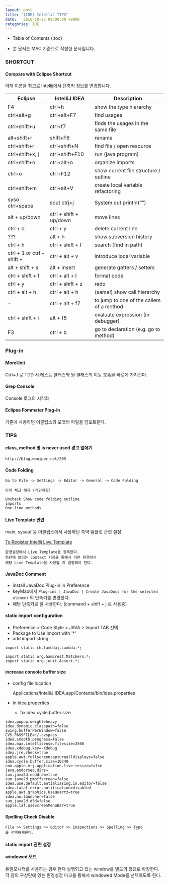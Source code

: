 ```yaml
---
layout: post
title: "[IDE] IntelliJ TIPS"
date:   2016-10-25 09:00:00 +0900
categories: IDE
---
```


* Table of Contents
{:toc}

 - 본 문서는 MAC 기준으로 작성한 문서입니다. 

### SHORTCUT

#### Compare with Eclipse Shortcut
아래 이름을 참고로 intellij에서 단축키 정보를 변경합니다.

Eclipse	| IntelliJ IDEA | Description
------------- | ------------- | -------------
F4	|ctrl+h|	show the type hierarchy
ctrl+alt+g	|ctrl+alt+F7|	find usages
ctrl+shift+u|	ctrl+f7	|finds the usages in the same file
alt+shift+r	|shift+F6	|rename
ctrl+shift+r|	ctrl+shift+N	|find file / open resource
ctrl+shift+x, j	|ctrl+shift+F10|	run (java program)
ctrl+shift+o|	ctrl+alt+o	|organize imports
ctrl+o	|ctrl+F12	|show current file structure / outline
ctrl+shift+m	|ctrl+alt+V	|create local variable refactoring
syso ctrl+space	|sout ctrj+j	|System.out.println(“”)
alt + up/down	|ctrl + shift + up/down|	move lines
ctrl + d	|ctrl + y	|delete current line
???	|alt + h	|show subversion history
ctrl + h	|ctrl + shift + f	|search (find in path)
ctrl + 1 or ctrl + shift +  |	ctrl + alt + v	|introduce local variable
alt + shift + s	|alt + insert|	generate getters / setters
ctrl + shift + f|	ctrl + alt + l	|format code
ctrl + y	|ctrl + shift + z	|redo
ctrl + alt + h	|ctrl + alt + h |(same!)	show call hierarchy
-	|ctrl + alt + f7|	to jump to one of the callers of a method
ctrl + shift + i|	alt + f8 |	evaluate expression (in debugger)
F3	|ctrl + b	|go to declaration (e.g. go to method)

### Plug-in

#### MoreUnit
Ctrl+J 로 TDD 시 테스트 클래스와 원 클래스의 이동 호흡을 빠르게 가져간다. 

#### Grep Console
Console 로그의 시각화

#### Eclipse Fommater Plug-in
기존에 사용하던 이클립스의 포맷터 파일을 임포트한다.

### TIPS

#### class, method 명 is never used 경고 없애기
~~~
http://blog.woniper.net/205
~~~

#### Code Folding 
~~~
Go to File -> Settings -> Editor -> General -> Code Folding

아래 체크 해제 (개인취향)

Uncheck Show code folding outline
imports
One-line methods
~~~

#### Live Template 관련
main, sysout 등 이클립스에서 사용하던 축약 템플릿 관련 설정

[To Register Intellij Live Template](http://uncle-bae.blogspot.kr/2015/09/intellij-live-template.html)

~~~
환경설정에서 Live Template을 등록한다. 
하단에 보이는 context 지정을 통해서 어떤 환경에서 
해당 Live Template을 사용할 지 결정해야 한다.
~~~

#### JavaDoc Comment
- install JavaDoc Plug-in in Preference
- keyMap에서 `Plug-ins | JavaDoc | Create JavaDocs for the selected element` 의 단축키를 변경한다.
- 해당 단축키로 잘 사용한다. (command + shift + j 로 사용중)

#### static import configuration
 - Preference > Code Style > JAVA > Import TAB 선택
 - Package to Use Import with '*'
 - add import string 

~~~
import static ch.lambdaj.Lambda.*;

import static org.hamcrest.Matchers.*;
import static org.junit.Assert.*;
~~~

#### increase console buffer size 
- config file location

	Applications/IntelliJ IDEA.app/Contents/bin/idea.properties

- in idea.properties
	- fix idea.cycle.buffer.size
	
~~~
idea.popup.weight=heavy
idea.dynamic.classpath=false
swing.bufferPerWindow=false
CVS_PASSFILE=~/.cvspass
idea.smooth.progress=false
idea.max.intellisense.filesize=2500
idea.xdebug.key=-Xdebug
idea.jre.check=true
apple.awt.fullscreencapturealldisplays=false
idea.cycle.buffer.size=10240
com.apple.mrj.application.live-resize=false
java.endorsed.dirs=
sun.java2d.noddraw=true
sun.java2d.pmoffscreen=false
idea.use.default.antialiasing.in.editor=false
idea.fatal.error.notification=disabled
apple.awt.graphics.UseQuartz=true
idea.no.launcher=false
sun.java2d.d3d=false
apple.laf.useScreenMenuBar=true
~~~

#### Spelling Check Disable 

~~~
File >> Settings >> Editor >> Inspections >> Spelling >> Typo
를 선택해제한다.
~~~

#### static import 관련 설정

#### windowed 모드
듀얼모니터를 사용하는 경우 현재 실행되고 있는 window를 별도의 창으로 확장한다.
각 창의 우상단에 있는 환경설정 마크를 통해서 windowed Mode를 선택하도록 한다.

